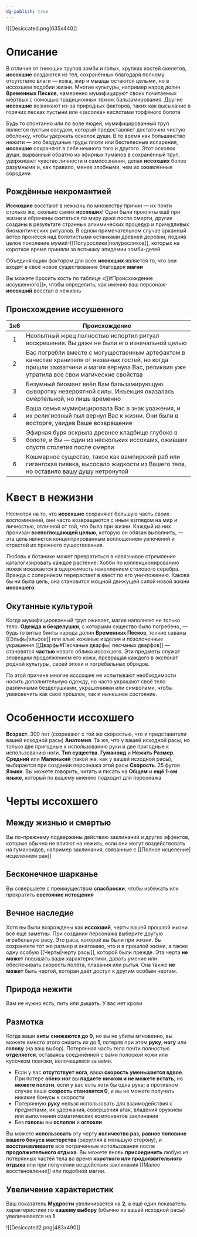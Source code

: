 ```yaml
---
dg-publish: true
---
```

![[Desiccated.png|635x440]]
# Описание

В отличие от гниющих трупов зомби и голых, хрупких костей скелетов, **иссохшие** создаются из тел, сохранённых благодаря полному отсутствию влаги — кожа, жир и мышцы остаются целыми, но в иссохшем подобии жизни. Многие культуры, например народ долин **Временных Песков**, намеренно мумифицируют своих почитаемых мёртвых с помощью традиционных техник бальзамирования. Другие **иссохшие** возникают из-за природных факторов, таких как высыхание в горячих песках пустыни или «засолка» кислотами торфяного болота

Будь то спонтанно или по воле людей, мумифицированный труп является пустым сосудом, который предоставляет достаточно чистую оболочку, чтобы удержать осколок души. В то время как большинство нежити — это бездушные груды плоти или бестелесные испарения, **иссохшие** сохраняют в себе немного того и другого. Этот осколок души, вырванный обратно из эфирных туманов в сохранённый труп, удерживает чувство личности и самосознания, делая **иссохших** более разумными и, как правило, менее злобными, чем их оживлённые сородичи

## Рождённые некромантией  

**Иссохшие** восстают в нежизнь по множеству причин — их почти столько же, сколько самих **иссохших**! Одни были прокляты ещё при жизни и обречены скитаться по миру даже после смерти, другие созданы в результате странных алхимических процедур и причудливых биомантических ритуалов. В одном примечательном случае арканный ветер пронёсся над болотистыми останками древней деревни, подняв целое поколение мумий-[[Полурослики|полуросликов]], которых на короткое время приняли за вспышку эпидемии зомби-детей

Объединяющим фактором для всех **иссохших** является то, что они входят в своё новое существование благодаря **магии**

Вы можете бросить кость по таблице «[[#Происхождение иссушенного]]», чтобы определить, как именно ваш персонаж-**иссохший** восстал в нежизнь
## Происхождение иссушенного

| 1к6 | Происхождение                                                                                                                                                                               |
| :-: | ------------------------------------------------------------------------------------------------------------------------------------------------------------------------------------------- |
|  1  | Неопытный жрец полностью испортил ритуал воскрешения. Вы даже не были его изначальной целью                                                                                                 |
|  2  | Вас погребли вместе с могущественным артефактом в качестве хранителя от незваных гостей, но когда пришли захватчики и магия вернула Вас, реликвия уже утратила все свои магические свойства |
|  3  | Безумный биомант ввёл Вам бальзамирующую сыворотку невероятной силы. Инъекция оказалась смертельной, но лишь временно                                                                       |
|  4  | Ваша семья мумифицировала Вас в знак уважения, и их религиозный пыл вернул Вас к жизни. Они были в восторге, увидев Ваше возвращение                                                        |
|  5  | Эфирная буря вскрыла древнее кладбище глубоко в болоте, и Вы — один из нескольких иссохших, оживших спустя столетия после смерти                                                            |
|  6  | Кошмарное существо, такое как вампирский раб или гигантская пиявка, высосало жидкости из Вашего тела, но оставило вашу душу нетронутой                                                      |

# Квест в нежизни  

Несмотря на то, что **иссохшие** сохраняют большую часть своих воспоминаний, они часто возвращаются с иным взглядом на мир и личностью, отличной от той, что была при жизни. Каждый из них пронизан **всепоглощающей целью**, которую он обязан выполнить, — эта цель является концентрированным воплощением увлечений и страстей их прежнего существования.

Любовь к ботанике может превратиться в навязчивое стремление каталогизировать каждое растение. Хобби по коллекционированию ложек искажается в одержимость накоплением столового серебра. Вражда с соперником перерастает в квест по его уничтожению. Какова бы ни была цель, она становится мощной движущей силой новой жизни **иссохшего**.
## Окутанные культурой  

Когда мумифицированный труп оживает, магия наполняет не только тело. **Одежда и безделушки**, с которыми существо было погребено, — будь то витые бинты народа долин **Временных Песков**, тонкие саваны [[Эльфы|эльфов]] или алые кожаные изделия и позолоченные украшения [[Дварфы#Песчаные дварфы| песчаных дварфов]] — становятся **частью** нового облика иссохшего. Эти предметы служат зловещим продолжением его кожи, превращая каждого в экспонат родной культуры, своей эпохи и погребальных обрядов.

По этой причине многие иссохшие не испытывают необходимости носить дополнительную одежду, но часто украшают своё тело различными безделушками, украшениями или символами, чтобы увековечить как своё прошлое, так и нынешнее состояние.

# Особенности иссохшего

**Возраст**. 300 лет (созревают с той же скоростью, что и представители вашей исходной расы)
**Анатомия**. Та же, что у вашей исходной расы, но только две пригодные к использованию руки и две пригодные к использованию ноги.
**Тип существа**. **Гуманоид** и **Нежить**
**Размер**. **Средний** или **Маленький** (такой же, как у вашей исходной расы), выбирается при создании персонажа этой расы
**Скорость**. 25 футов
**Языки**. Вы можете говорить, читать и писать на **Общем** и **ещё 1-ом языке**, который по вашему мнению подходит для персонажа

# Черты иссохшего
## Между жизнью и смертью

Вы по-прежнему подвержены действию заклинаний и других эффектов, которые обычно не влияют на нежить, если они могут воздействовать на гуманоидов, например заклинания, связанные с [[Полное исцеление|исцелением ран]]
## Бесконечное шарканье

Вы совершаете с преимуществом **спасброски**, чтобы избежать или прекратить **состояние истощения**
## Вечное наследие

Хотя вы были возрождены как **иссохший**, черты вашей прошлой жизни всё ещё заметны. При создании персонажа выберите другую играбельную расу. Это раса, которой вы были при жизни. Вы сохраняете тот же размер и анатомию, что и в прошлой жизни, а также одну особую [[Черты|черту расы]], которой были прежде.
Эта черта **не может** повышать ваши характеристики, давать умение или обеспечивать скорость полёта, плавания или рытья. Она также **не может** быть чертой, которая даёт доступ к другим особым чертам.
## Природа нежити

Вам не нужно есть, пить или дышать. У вас нет крови
## Размотка

Когда ваши **хиты снижаются до 0**, но вы не убиты мгновенно, вы можете вместо этого снизить их до **1**, потеряв при этом **руку**, **ногу** или **голову** (на ваш выбор). Потерянная часть тела почти полностью **отделяется**, оставаясь соединённой с вами полоской кожи или кусочком повязки, волочащимся за вами.
- Если у вас **отсутствует нога**, ваша **скорость уменьшается вдвое**. При потере **обеих ног** вы **падаете ничком и не можете встать**, но **можете ползти**, если у вас есть хотя бы одна рука; в противном случае ваша **скорость становится 0**, и вы не можете получать никакие бонусы к скорости
- Потерянную **руку** нельзя использовать для взаимодействия с предметами, их удержания, совершения атак, владения оружием или выполнения соматических компонентов заклинания
- Без **головы** вы **ослепли** и **оглохли**

Вы можете **использовать** эту черту **количество раз, равное половине вашего бонуса мастерства** (округляя в меньшую сторону), и **восстанавливаете** все потраченные использования после **продолжительного отдыха**. Вы можете вновь **присоединить** любую из потерянных частей тела во время **короткого или продолжительного отдыха** или при получении воздействия заклинания [[Малое восстановление]] или подобной магии.
## Увеличение характеристик 

Ваш показатель **Мудрости** увеличивается на **2**, а ещё один показатель характеристики по **вашему выбору** (обычно из вашей исходной расы) увеличивается на **1**

![[Desiccated2.png|483x490]]

































